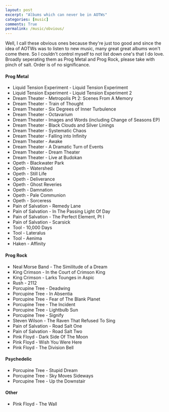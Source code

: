 ```yaml
---
layout: post
excerpt: "Albums which can never be in AOTWs"
categories: [music]
comments: True
permalink: /music/obvious/
---
```


Well, I call these obvious ones because they're just too good and since the idea of AOTWs was to listen to new music, many great great albums won't come there. So I couldn't control myself to not list down one's that I do love. Broadly seperating them as Prog Metal and Prog Rock, please take with pinch of salt. Order is of no significance. 

#### Prog Metal

- Liquid Tension Experiment - Liquid Tension Experiment
- Liquid Tension Experiment - Liquid Tension Experiment 2
- Dream Theater - Metropolis Pt 2: Scenes From A Memory
- Dream Theater - Train of Thought
- Dream Theater - Six Degrees of Inner Turbulence
- Dream Theater - Octavarium
- Dream Theater - Images and Words (including Change of Seasons EP)
- Dream Theater - Black Clouds and Silver Linings
- Dream Theater - Systematic Chaos
- Dream Theater - Falling into Infinity
- Dream Theater - Awake
- Dream Theater - A Dramatic Turn of Events
- Dream Theater - Dream Theater
- Dream Theater - Live at Budokan
- Opeth - Blackwater Park
- Opeth - Watershed
- Opeth - Still Life
- Opeth - Deliverance
- Opeth - Ghost Reveries
- Opeth - Damnation
- Opeth - Pale Communion
- Opeth - Sorceress
- Pain of Salvation - Remedy Lane
- Pain of Salvation - In The Passing Light Of Day
- Pain of Salvation - The Perfect Element, Pt I
- Pain of Salvation - Scarsick
- Tool - 10,000 Days
- Tool - Lateralus
- Tool - Aenima
- Haken - Affinity

#### Prog Rock

- Neal Morse Band - The Similitude of a Dream
- King Crimson - In the Court of Crimson King
- King Crimson - Larks Tounges in Aspic
- Rush - 2112
- Porcupine Tree - Deadwing
- Porcupine Tree - In Absentia
- Porcupine Tree - Fear of The Blank Planet
- Porcupine Tree - The Incident
- Porcupine Tree - Lightbulb Sun
- Porcupine Tree - Signify
- Steven Wilson - The Raven That Refused To Sing
- Pain of Salvation - Road Salt One
- Pain of Salvation - Road Salt Two
- Pink Floyd - Dark Side Of The Moon
- Pink Floyd - Wish You Were Here
- Pink Floyd - The Division Bell

#### Psychedelic

- Porcupine Tree - Stupid Dream
- Porcupine Tree - Sky Moves Sideways
- Porcupine Tree - Up the Downstair

#### Other

- Pink Floyd - The Wall